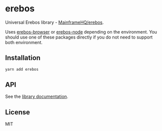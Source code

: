# erebos

Universal Erebos library - [MainframeHQ/erebos](https://github.com/MainframeHQ/erebos).

Uses [erebos-browser](../erebos-browser) or [erebos-node](../erebos-node) depending on the environment. You should use one of these packages directly if you do not need to support both environment.

## Installation

```sh
yarn add erebos
```

## API

See the [library documentation](../../docs/README.md).

## License

MIT
